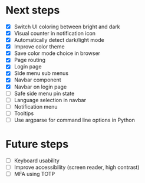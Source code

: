 # Next steps

- [x] Switch UI coloring between bright and dark
- [x] Visual counter in notification icon
- [x] Automatically detect dark/light mode
- [x] Improve color theme
- [x] Save color mode choice in browser
- [x] Page routing
- [x] Login page
- [x] Side menu sub menus
- [x] Navbar component
- [x] Navbar on login page
- [ ] Safe side menu pin state
- [ ] Language selection in navbar
- [ ] Notification menu
- [ ] Tooltips
- [ ] Use argparse for command line options in Python

# Future steps

- [ ] Keyboard usability
- [ ] Improve accessibility (screen reader, high contrast)
- [ ] MFA using TOTP
